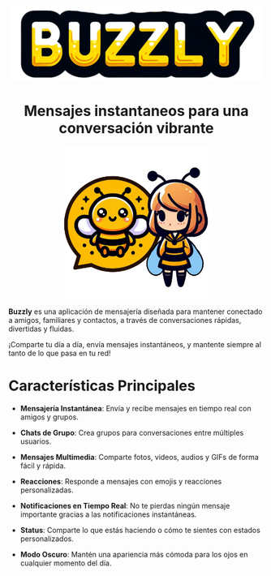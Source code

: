 <p align="center">
    <img src="/public/src/img/logo/texto/2-1024.png" width=500>
</p>

<h1 align="center">
 Mensajes instantaneos para una conversación vibrante
</h1>

<p align="center">
    <img src="/public/src/img/logo/2-1024.png" width=300>
</p>

**Buzzly** es una aplicación de mensajería diseñada para mantener conectado a amigos, familiares y contactos, a través de conversaciones rápidas, divertidas y fluidas. 

¡Comparte tu día a día, envía mensajes instantáneos, y mantente siempre al tanto de lo que pasa en tu red!

# Características Principales

- **Mensajería Instantánea**: Envía y recibe mensajes en tiempo real con amigos y grupos.

- **Chats de Grupo**: Crea grupos para conversaciones entre múltiples usuarios.

- **Mensajes Multimedia**: Comparte fotos, videos, audios y GIFs de forma fácil y rápida.

- **Reacciones**: Responde a mensajes con emojis y reacciones personalizadas.

- **Notificaciones en Tiempo Real**: No te pierdas ningún mensaje importante gracias a las notificaciones instantáneas.

- **Status**: Comparte lo que estás haciendo o cómo te sientes con estados personalizados.

- **Modo Oscuro**: Mantén una apariencia más cómoda para los ojos en cualquier momento del día.